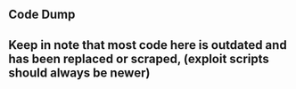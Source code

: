 ## Code Dump
## Keep in note that most code here is outdated and has been replaced or scraped, (exploit scripts should always be newer)
